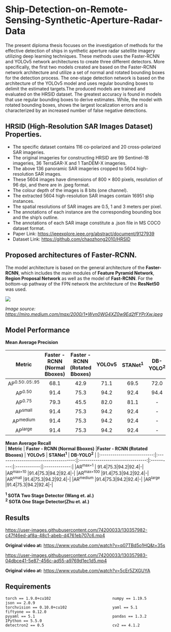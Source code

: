 # Ship-Detection-on-Remote-Sensing-Synthetic-Aperture-Radar-Data
<div align="full">
The present diploma thesis focuses on the investigation of methods for the effective detection of ships in synthetic aperture radar satellite imagery utilizing deep learning techniques. These methods uses the Faster-RCNN and YOLOv5 network architectures to create three different detectors. More specifically, the first two models created are based on the Faster-RCNN network architecture and utilize a set of normal and rotated bounding boxes for the detection process. The one-stage detection network is based on the architecture of the YOLOv5 model and uses regular bounding boxes to delimit the estimated targets.The produced models are trained and evaluated on the HRSID dataset. The greatest accuracy is found in models that use regular bounding boxes to derive estimates. While, the model with rotated bounding boxes, shows the largest localization errors and is characterized by an increased number of false negative detections.

</div align="full">



## HRSID (High-Resolution SAR Images Dataset) Properties.
<div align="left">
 
* The specific dataset contains 116 co-polarized and 20 cross-polarized SAR imageries.
* The original imageries for constructing HRSID are 99 Sentinel-1B imageries, 36 TerraSAR-X and 1 TanDEM-X imageries.
* The above 136 panoramic SAR imageries cropped to 5604 high-resolution SAR images.
* These 5604 images have dimensions of 800 × 800 pixels, resolution of 96 dpi, and there are in .jpeg format.
* The colour depth of the images is 8 bits (one channel). 
* The extracted 5604 high-resolution SAR images contain 16951 ship instances.
* The spatial resolutions of SAR images are 0.5, 1 and 3 meters per pixel.
* The annotations of each instance are the corresponding bounding box and the ship’s outline. 
* The annotations of each SAR image constitute a .json file in MS COCO dataset format.
* Paper Link: https://ieeexplore.ieee.org/abstract/document/9127939
* Dataset Link: https://github.com/chaozhong2010/HRSID 
</div align="left">

## Proposed architectures of Faster-RCNN. 
The model architecture is based on the general architecture of the **Faster-RCNN**, which includes the main modules of **Feature Pyramid Network**, **Region Proposal Network** as well as the model of **Fast-RCNN**. For the bottom-up pathway of the FPN network the architecture of the **ResNet50** was used.

<img src="https://miro.medium.com/max/2000/1*Wvn0WG4XZ0w9Ed2fFYPrXw.jpeg">

_Image source: https://miro.medium.com/max/2000/1*Wvn0WG4XZ0w9Ed2fFYPrXw.jpeg_


## Model Performance

<div align="left"> 
  
 **Mean Average Precision** 
  
|          **Metric**        | **Faster - RCNΝ (Normal Bboxes)**     |**Faster - RCNΝ (Rotated Bboxes)** | **YOLOv5** |  **STANet<sup>1</sup>**  |  **DB-YOLO<sup>2</sup>**  |
|:--------------------------:|:-------------------------------------:|:---------------------------------:|:----------:|:------------:|:-------------:|
|AP<sup>0.50:.05:.95</sup> | 68.1|42.9|71.1|69.5|72.0|
|AP<sup>0.50</sup> |  91.4|75.3|94.2|92.4|94.4|
|AP<sup>0.75</sup> | 79.3|45.5|82.0|81.1|-|
|AP<sup>small</sup> |91.4|75.3|94.2|92.4|-|
|AP<sup>medium</sup> |91.4|75.3|94.2|92.4|-|
|AP<sup>large</sup> |91.4|75.3|94.2|92.4|-|

 **Mean Average Recall**  
|          **Metric**        | **Faster - RCNΝ (Normal Bboxes)**     |**Faster - RCNΝ (Rotated Bboxes)** | **YOLOv5** |  **STANet<sup>1</sup>**  |  **DB-YOLO<sup>2</sup>**  |
|:--------------------------:|:-------------------------------------:|:---------------------------------:|:----------:|:------------:|:-------------:|
|AR<sup>max=1</sup> |  91.4|75.3|94.2|92.4|-|
|AR<sup>max=10</sup> |91.4|75.3|94.2|92.4|-|
|AR<sup>max=100</sup> |91.4|75.3|94.2|92.4|-|
|AR<sup>small</sup> |91.4|75.3|94.2|92.4|-|
|AR<sup>medium</sup> |91.4|75.3|94.2|92.4|-|
|AR<sup>large</sup> |91.4|75.3|94.2|92.4|-|
</div align="left">
  
**<sup>1</sup> SOTA Two Stage Detector (Wang et. al.)**       
**<sup>2</sup> SOTA One Stage Detector(Zhu et. al.)**


## Results

https://user-images.githubusercontent.com/74200033/130357982-c47f46ed-af8a-48c1-abeb-d4761eb707c6.mp4

**Original video at:** https://www.youtube.com/watch?v=q07TBd5o1HQ&t=35s

https://user-images.githubusercontent.com/74200033/130357983-04dbce41-5e87-456c-ad55-a9769d1ec1d5.mp4

**Original video at:** https://www.youtube.com/watch?v=5cEr5ZXGUYA    


## Requirements

    torch == 1.9.0+cu102                           numpy == 1.19.5                           json == 2.0.9
    torchvision == 0.10.0+cu102                    yaml == 5.1                               fiftyone == 0.12.0
    pyyaml == 5.1                                  pandas == 1.3.2                           IPython == 5.5.0
    detectron2 == 0.5                              cv2 == 4.1.2
                  
  
